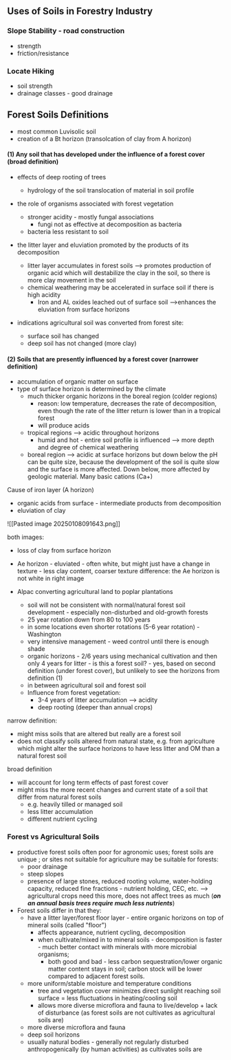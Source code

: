 ## Uses of Soils in  Forestry Industry 

### Slope Stability - road construction
- strength
- friction/resistance

### Locate Hiking 
- soil strength
- drainage classes - good drainage

## Forest Soils Definitions
- most common Luvisolic soil
- creation of a Bt horizon (transolcation of clay from A horizon)

#### (1) Any soil that has developed under the influence of a forest cover (broad definition)

- effects of deep rooting of trees
	- hydrology of the soil 
	 translocation of material in soil profile
- the role of organisms associated with forest vegetation
	- stronger acidity - mostly fungal associations
		- fungi not as effective at decomposition as bacteria
	- bacteria less resistant to soil
- the litter layer and eluviation promoted by the products of its decomposition
	- litter layer accumulates in forest soils --> promotes production of organic acid which will destabilize the clay in the soil, so there is more clay movement in the soil
	- chemical weathering may be accelerated in surface soil if there is high acidity
		- Iron and AL oxides leached out of surface soil -->enhances the eluviation from surface horizons

- indications agricultural soil was converted from forest site:
	- surface soil has changed
	- deep soil has not changed (more clay)

#### (2) Soils that are presently influenced by a forest cover (narrower definition)
- accumulation of organic matter on surface
- type of surface horizon is determined by the climate 
	- much thicker organic horizons in the boreal region (colder regions)
		- reason: low temperature, decreases the rate of decomposition, even though the rate of the litter return is lower than in a tropical forest
		- will produce acids
	- tropical regions --> acidic throughout horizons
		- humid and hot - entire soil profile is influenced --> more depth and degree of chemical weathering
	- boreal region --> acidic at surface horizons but down below the pH can be quite size, because the development of the soil is quite slow and the surface is more affected. Down below, more affected by geologic material. Many basic cations (Ca+)

Cause of iron layer (A horizon)
- organic acids from surface - intermediate products from decomposition
- eluviation of clay



![[Pasted image 20250108091643.png]]

both images:
- loss of clay from surface horizon
- Ae horizon - eluviated  - often white, but might just have a change in texture - less clay content, coarser texture
difference: the Ae horizon is not white in right image



- Alpac converting agricultural land to poplar plantations
	- soil will not be consistent with normal/natural forest soil development - especially non-disturbed and old-growth forests
	- 25 year rotation down from 80 to 100 years
	- in some locations even shorter rotations (5-6 year rotation) - Washington 
	- very intensive management - weed control until there is enough shade
	- organic horizons - 2/6 years using mechanical cultivation and then only 4 years for litter - is this a forest soil? - yes, based on second definition (under forest cover), but unlikely to see the horizons from definition (1) 
	- in between agricultural soil and forest soil
	- Influence from forest vegetation: 
		- 3-4 years of litter accumulation --> acidity 
		- deep rooting (deeper than annual crops)


narrow definition: 
- might miss soils that are altered but really are a forest soil
- does not classify soils altered from natural state, e.g. from agriculture which might alter the surface horizons to have less litter and OM than a natural forest soil

broad definition
- will account for long term effects of past forest cover
- might miss the more recent changes and current state of a soil that differ from natural forest soils 
	- e.g. heavily tilled or managed soil
	- less litter accumulation
	- different nutrient cycling


### Forest vs Agricultural Soils
- productive forest soils often poor for agronomic uses; forest soils are unique ; or sites not suitable for agriculture may be suitable for forests: 
	- poor drainage
	- steep slopes
	- presence of large stones, reduced rooting volume, water-holding capacity, reduced fine fractions - nutrient holding, CEC, etc. --> agricultural crops need this more, does not affect trees as much (***on an annual basis trees require much less nutrients***)
- Forest soils differ in that they:
	- have a litter layer/forest floor layer - entire organic horizons on top of mineral soils (called "floor")
		- affects appearance, nutrient cycling, decomposition
		- when cultivate/mixed in to mineral soils - decomposition is faster - much better contact with minerals with more microbial organisms; 
			- both good and bad  - less carbon sequestration/lower organic matter content stays in soil; carbon stock will be lower compared to adjacent forest soils. 
	- more uniform/stable moisture and temperature conditions
		- tree and vegetation cover minimizes direct sunlight reaching soil surface = less fluctuations in heating/cooling soil
		- allows more diverse microflora and fauna to live/develop + lack of disturbance (as forest soils are not cultivates as agricultural soils are)
	- more diverse microflora and fauna
	- deep soil horizons
	- usually natural bodies - generally not regularly disturbed anthropogenically (by human activities) as cultivates soils are